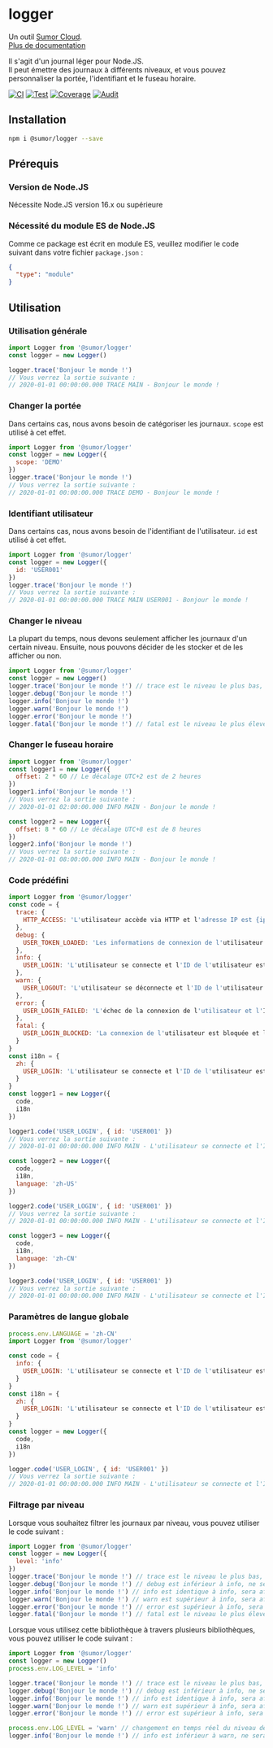 # logger

Un outil [Sumor Cloud](https://sumor.cloud).  
[Plus de documentation](https://sumor.cloud/logger)

Il s'agit d'un journal léger pour Node.JS.  
Il peut émettre des journaux à différents niveaux, et vous pouvez personnaliser la portée, l'identifiant et le fuseau horaire.

[![CI](https://github.com/sumor-cloud/logger/actions/workflows/ci.yml/badge.svg)](https://github.com/sumor-cloud/logger/actions/workflows/ci.yml)
[![Test](https://github.com/sumor-cloud/logger/actions/workflows/ut.yml/badge.svg)](https://github.com/sumor-cloud/logger/actions/workflows/ut.yml)
[![Coverage](https://github.com/sumor-cloud/logger/actions/workflows/coverage.yml/badge.svg)](https://github.com/sumor-cloud/logger/actions/workflows/coverage.yml)
[![Audit](https://github.com/sumor-cloud/logger/actions/workflows/audit.yml/badge.svg)](https://github.com/sumor-cloud/logger/actions/workflows/audit.yml)

## Installation

```bash
npm i @sumor/logger --save
```

## Prérequis

### Version de Node.JS

Nécessite Node.JS version 16.x ou supérieure

### Nécessité du module ES de Node.JS

Comme ce package est écrit en module ES, veuillez modifier le code suivant dans votre fichier `package.json` :

```json
{
  "type": "module"
}
```

## Utilisation

### Utilisation générale

```js
import Logger from '@sumor/logger'
const logger = new Logger()

logger.trace('Bonjour le monde !')
// Vous verrez la sortie suivante :
// 2020-01-01 00:00:00.000 TRACE MAIN - Bonjour le monde !
```

### Changer la portée

Dans certains cas, nous avons besoin de catégoriser les journaux. `scope` est utilisé à cet effet.

```js
import Logger from '@sumor/logger'
const logger = new Logger({
  scope: 'DEMO'
})
logger.trace('Bonjour le monde !')
// Vous verrez la sortie suivante :
// 2020-01-01 00:00:00.000 TRACE DEMO - Bonjour le monde !
```

### Identifiant utilisateur

Dans certains cas, nous avons besoin de l'identifiant de l'utilisateur. `id` est utilisé à cet effet.

```js
import Logger from '@sumor/logger'
const logger = new Logger({
  id: 'USER001'
})
logger.trace('Bonjour le monde !')
// Vous verrez la sortie suivante :
// 2020-01-01 00:00:00.000 TRACE MAIN USER001 - Bonjour le monde !
```

### Changer le niveau

La plupart du temps, nous devons seulement afficher les journaux d'un certain niveau. Ensuite, nous pouvons décider de les stocker et de les afficher ou non.

```js
import Logger from '@sumor/logger'
const logger = new Logger()
logger.trace('Bonjour le monde !') // trace est le niveau le plus bas, tous les journaux seront affichés
logger.debug('Bonjour le monde !')
logger.info('Bonjour le monde !')
logger.warn('Bonjour le monde !')
logger.error('Bonjour le monde !')
logger.fatal('Bonjour le monde !') // fatal est le niveau le plus élevé, seuls les erreurs critiques seront affichées
```

### Changer le fuseau horaire

```js
import Logger from '@sumor/logger'
const logger1 = new Logger({
  offset: 2 * 60 // Le décalage UTC+2 est de 2 heures
})
logger1.info('Bonjour le monde !')
// Vous verrez la sortie suivante :
// 2020-01-01 02:00:00.000 INFO MAIN - Bonjour le monde !

const logger2 = new Logger({
  offset: 8 * 60 // Le décalage UTC+8 est de 8 heures
})
logger2.info('Bonjour le monde !')
// Vous verrez la sortie suivante :
// 2020-01-01 08:00:00.000 INFO MAIN - Bonjour le monde !
```

### Code prédéfini

```js
import Logger from '@sumor/logger'
const code = {
  trace: {
    HTTP_ACCESS: 'L'utilisateur accède via HTTP et l'adresse IP est {ip}'
  },
  debug: {
    USER_TOKEN_LOADED: 'Les informations de connexion de l'utilisateur sont lues et l'ID de l'utilisateur est {id}'
  },
  info: {
    USER_LOGIN: 'L'utilisateur se connecte et l'ID de l'utilisateur est {id}'
  },
  warn: {
    USER_LOGOUT: 'L'utilisateur se déconnecte et l'ID de l'utilisateur est {id}'
  },
  error: {
    USER_LOGIN_FAILED: 'L'échec de la connexion de l'utilisateur et l'ID de l'utilisateur est {id}'
  },
  fatal: {
    USER_LOGIN_BLOCKED: 'La connexion de l'utilisateur est bloquée et l'ID de l'utilisateur est {id}'
  }
}
const i18n = {
  zh: {
    USER_LOGIN: 'L'utilisateur se connecte et l'ID de l'utilisateur est {id}'
  }
}
const logger1 = new Logger({
  code,
  i18n
})

logger1.code('USER_LOGIN', { id: 'USER001' })
// Vous verrez la sortie suivante :
// 2020-01-01 00:00:00.000 INFO MAIN - L'utilisateur se connecte et l'ID de l'utilisateur est USER001

const logger2 = new Logger({
  code,
  i18n,
  language: 'zh-US'
})

logger2.code('USER_LOGIN', { id: 'USER001' })
// Vous verrez la sortie suivante :
// 2020-01-01 00:00:00.000 INFO MAIN - L'utilisateur se connecte et l'ID de l'utilisateur est USER001

const logger3 = new Logger({
  code,
  i18n,
  language: 'zh-CN'
})

logger3.code('USER_LOGIN', { id: 'USER001' })
// Vous verrez la sortie suivante :
// 2020-01-01 00:00:00.000 INFO MAIN - L'utilisateur se connecte et l'ID de l'utilisateur est USER001
```

### Paramètres de langue globale

```js
process.env.LANGUAGE = 'zh-CN'
import Logger from '@sumor/logger'

const code = {
  info: {
    USER_LOGIN: 'L'utilisateur se connecte et l'ID de l'utilisateur est {id}'
  }
}
const i18n = {
  zh: {
    USER_LOGIN: 'L'utilisateur se connecte et l'ID de l'utilisateur est {id}'
  }
}
const logger = new Logger({
  code,
  i18n
})

logger.code('USER_LOGIN', { id: 'USER001' })
// Vous verrez la sortie suivante :
// 2020-01-01 00:00:00.000 INFO MAIN - L'utilisateur se connecte et l'ID de l'utilisateur est USER001
```

### Filtrage par niveau

Lorsque vous souhaitez filtrer les journaux par niveau, vous pouvez utiliser le code suivant :

```js
import Logger from '@sumor/logger'
const logger = new Logger({
  level: 'info'
})
logger.trace('Bonjour le monde !') // trace est le niveau le plus bas, ne sera pas affiché
logger.debug('Bonjour le monde !') // debug est inférieur à info, ne sera pas affiché
logger.info('Bonjour le monde !') // info est identique à info, sera affiché
logger.warn('Bonjour le monde !') // warn est supérieur à info, sera affiché
logger.error('Bonjour le monde !') // error est supérieur à info, sera affiché
logger.fatal('Bonjour le monde !') // fatal est le niveau le plus élevé, sera affiché
```

Lorsque vous utilisez cette bibliothèque à travers plusieurs bibliothèques, vous pouvez utiliser le code suivant :

```js
import Logger from '@sumor/logger'
const logger = new Logger()
process.env.LOG_LEVEL = 'info'

logger.trace('Bonjour le monde !') // trace est le niveau le plus bas, ne sera pas affiché
logger.debug('Bonjour le monde !') // debug est inférieur à info, ne sera pas affiché
logger.info('Bonjour le monde !') // info est identique à info, sera affiché
logger.warn('Bonjour le monde !') // warn est supérieur à info, sera affiché
logger.error('Bonjour le monde !') // error est supérieur à info, sera affiché

process.env.LOG_LEVEL = 'warn' // changement en temps réel du niveau de journal
logger.info('Bonjour le monde !') // info est inférieur à warn, ne sera pas affiché
```